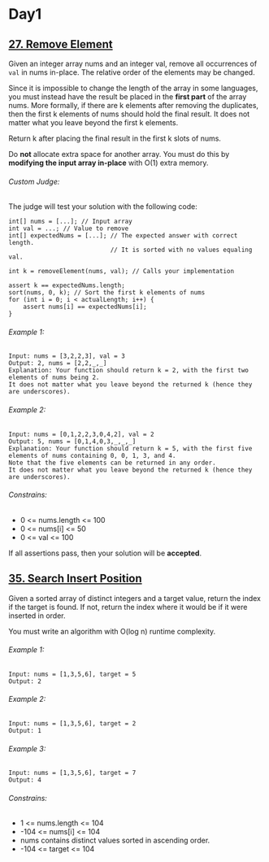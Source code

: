 # Day1


## [27. Remove Element](https://leetcode.com/problems/remove-element/ "27. Remove Element")

Given an integer array nums and an integer val, remove all occurrences of ```val``` in nums in-place. The relative order of the elements may be changed.

Since it is impossible to change the length of the array in some languages, you must instead have the result be placed in the **first part** of the array nums. More formally, if there are k elements after removing the duplicates, then the first k elements of nums should hold the final result. It does not matter what you leave beyond the first k elements.

Return k after placing the final result in the first k slots of nums.

Do **not** allocate extra space for another array. You must do this by **modifying the input array in-place** with O(1) extra memory.

###### Custom Judge:

The judge will test your solution with the following code:

```
int[] nums = [...]; // Input array
int val = ...; // Value to remove
int[] expectedNums = [...]; // The expected answer with correct length.
                            // It is sorted with no values equaling val.

int k = removeElement(nums, val); // Calls your implementation

assert k == expectedNums.length;
sort(nums, 0, k); // Sort the first k elements of nums
for (int i = 0; i < actualLength; i++) {
    assert nums[i] == expectedNums[i];
}
```

###### Example 1:
```
Input: nums = [3,2,2,3], val = 3
Output: 2, nums = [2,2,_,_]
Explanation: Your function should return k = 2, with the first two elements of nums being 2.
It does not matter what you leave beyond the returned k (hence they are underscores).
```

###### Example 2:
```
Input: nums = [0,1,2,2,3,0,4,2], val = 2
Output: 5, nums = [0,1,4,0,3,_,_,_]
Explanation: Your function should return k = 5, with the first five elements of nums containing 0, 0, 1, 3, and 4.
Note that the five elements can be returned in any order.
It does not matter what you leave beyond the returned k (hence they are underscores).
```

###### Constrains:

* 0 <= nums.length <= 100
* 0 <= nums[i] <= 50
* 0 <= val <= 100


If all assertions pass, then your solution will be **accepted**.


## [35. Search Insert Position](https://leetcode.com/problems/search-insert-position/ "27. Remove Element")

Given a sorted array of distinct integers and a target value, return the index if the target is found. If not, return the index where it would be if it were inserted in order.

You must write an algorithm with O(log n) runtime complexity.

###### Example 1:
```
Input: nums = [1,3,5,6], target = 5
Output: 2
```

###### Example 2:
```
Input: nums = [1,3,5,6], target = 2
Output: 1
```

###### Example 3:
```
Input: nums = [1,3,5,6], target = 7
Output: 4
```

###### Constrains:

* 1 <= nums.length <= 104
* -104 <= nums[i] <= 104
* nums contains distinct values sorted in ascending order.
* -104 <= target <= 104

